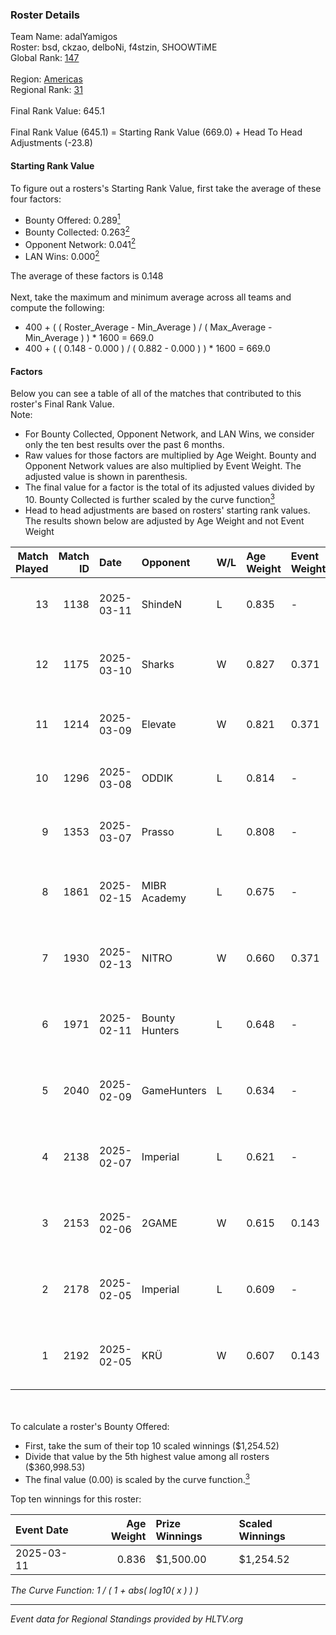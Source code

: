### Roster Details<br />
Team Name: adalYamigos<br />
Roster: bsd, ckzao, delboNi, f4stzin, SHOOWTiME<br />
Global Rank: [147](../../standings_global_2025_05_05.md)<br />
<br />
Region: [Americas]( ../../standings_americas_2025_05_05.md)<br />
Regional Rank: [31]( ../../standings_americas_2025_05_05.md)<br />
<br />
Final Rank Value:  645.1<br />
<br />
Final Rank Value (645.1) = Starting Rank Value (669.0) + Head To Head Adjustments (-23.8)<br />

#### Starting Rank Value<br />
To figure out a rosters's Starting Rank Value, first take the average of these four factors:<br />
- Bounty Offered: 0.289[<sup>1</sup>](#table2)
- Bounty Collected: 0.263[<sup>2</sup>](#table1)
- Opponent Network: 0.041[<sup>2</sup>](#table1)
- LAN Wins: 0.000[<sup>2</sup>](#table1)

The average of these factors is 0.148<br />
<br />
Next, take the maximum and minimum average across all teams and compute the following:<br />
- 400 + ( ( Roster_Average - Min_Average ) / ( Max_Average - Min_Average ) ) * 1600 = 669.0
- 400 + ( ( 0.148 - 0.000 ) / ( 0.882 - 0.000 ) ) * 1600 = 669.0


#### Factors<br />
Below you can see a table of all of the matches that contributed to this roster's Final Rank Value.<br />
Note:<br />

- For Bounty Collected, Opponent Network, and LAN Wins, we consider only the ten best results over the past 6 months.
- Raw values for those factors are multiplied by Age Weight. Bounty and Opponent Network values are also multiplied by Event Weight. The adjusted value is shown in parenthesis.
- The final value for a factor is the total of its adjusted values divided by 10. Bounty Collected is further scaled by the curve function[<sup>3</sup>](#curveFunction)
- Head to head adjustments are based on rosters' starting rank values. The results shown below are adjusted by Age Weight and not Event Weight
<span id="table1"></span><br />


| Match Played | Match ID | Date       | Opponent       | W/L | Age Weight | Event Weight | Bounty Collected | Opponent Network | LAN Wins  | H2H Adj. | Roster                                     |
| -: | -: | :- | :- | :- | :- | :- | :- | :- | :- | -: | :- |
|           13 |     1138 | 2025-03-11 | ShindeN        | L   | 0.835      | -            | -                | -                | -         |   -10.49 | bsd, ckzao, delboNi, f4stzin, SHOOWTiME    |
|           12 |     1175 | 2025-03-10 | Sharks         | W   | 0.827      | 0.371        | 0.051 (0.016)    | 0.811 (0.249)    | 0 (0.000) |    21.96 | ckzao, delboNi, f4stzin, fREQ, SHOOWTiME   |
|           11 |     1214 | 2025-03-09 | Elevate        | W   | 0.821      | 0.371        | 0.000 (0.000)    | 0.253 (0.077)    | 0 (0.000) |    11.22 | bsd, ckzao, delboNi, f4stzin, SHOOWTiME    |
|           10 |     1296 | 2025-03-08 | ODDIK          | L   | 0.814      | -            | -                | -                | -         |    -8.54 | bsd, ckzao, delboNi, f4stzin, SHOOWTiME    |
|            9 |     1353 | 2025-03-07 | Prasso         | L   | 0.808      | -            | -                | -                | -         |   -15.85 | bsd, ckzao, delboNi, f4stzin, SHOOWTiME    |
|            8 |     1861 | 2025-02-15 | MIBR Academy   | L   | 0.675      | -            | -                | -                | -         |   -12.70 | cass1n, ckzao, delboNi, f4stzin, SHOOWTiME |
|            7 |     1930 | 2025-02-13 | NITRO          | W   | 0.660      | 0.371        | 0.000 (0.000)    | 0.115 (0.028)    | 0 (0.000) |     8.40 | cass1n, ckzao, delboNi, f4stzin, SHOOWTiME |
|            6 |     1971 | 2025-02-11 | Bounty Hunters | L   | 0.648      | -            | -                | -                | -         |   -13.75 | cass1n, ckzao, delboNi, f4stzin, SHOOWTiME |
|            5 |     2040 | 2025-02-09 | GameHunters    | L   | 0.634      | -            | -                | -                | -         |   -11.13 | cass1n, ckzao, delboNi, f4stzin, SHOOWTiME |
|            4 |     2138 | 2025-02-07 | Imperial       | L   | 0.621      | -            | -                | -                | -         |    -2.44 | cass1n, ckzao, delboNi, f4stzin, SHOOWTiME |
|            3 |     2153 | 2025-02-06 | 2GAME          | W   | 0.615      | 0.143        | 0.000 (0.000)    | 0.353 (0.031)    | 0 (0.000) |     6.14 | cass1n, ckzao, delboNi, f4stzin, SHOOWTiME |
|            2 |     2178 | 2025-02-05 | Imperial       | L   | 0.609      | -            | -                | -                | -         |    -2.37 | cass1n, ckzao, delboNi, f4stzin, SHOOWTiME |
|            1 |     2192 | 2025-02-05 | KRÜ            | W   | 0.607      | 0.143        | 0.000 (0.000)    | 0.301 (0.026)    | 0 (0.000) |     5.71 | cass1n, ckzao, delboNi, f4stzin, SHOOWTiME |

<br />
<span id="table2"></span><br />
To calculate a roster's Bounty Offered:<br />

- First, take the sum of their top 10 scaled winnings ($1,254.52)
- Divide that value by the 5th highest value among all rosters ($360,998.53)
- The final value (0.00) is scaled by the curve function.[<sup>3</sup>](#curveFunction)

Top ten winnings for this roster:<br />

| Event Date | Age Weight | Prize Winnings | Scaled Winnings |
| :- | -: | :- | :- |
| 2025-03-11 |      0.836 | $1,500.00      | $1,254.52       |


<span id="curveFunction"></span>_The Curve Function: 1 / ( 1 + abs( log10( x ) ) )_<br />

---
_Event data for Regional Standings provided by HLTV.org_<br />
